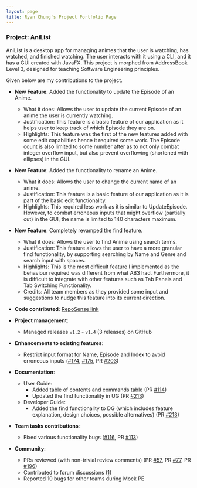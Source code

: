 ```yaml
---
layout: page
title: Ryan Chung's Project Portfolio Page
---
```


### Project: AniList

AniList is a desktop app for managing animes that the user is watching, has watched, and finished watching. The user interacts with it using a CLI, and it has a GUI created with JavaFX.
This project is morphed from AddressBook Level 3, designed for teaching Software Engineering principles.

Given below are my contributions to the project.

* **New Feature**: Added the functionality to update the Episode of an Anime.
  * What it does: Allows the user to update the current Episode of an anime the user is currently watching.
  * Justification: This feature is a basic feature of our application as it helps user to keep track of which Episode they are on.
  * Highlights: This feature was the first of the new features added with some edit capabilities hence it required some work.
  The Episode count is also limited to some number after as to not only combat integer overflow input, but also prevent
  overflowing (shortened with ellipses) in the GUI.

* **New Feature**: Added the functionality to rename an Anime.
  * What it does: Allows the user to change the current name of an anime.
  * Justification: This feature is a basic feature of our application as it is part of the basic edit functionality.
  * Highlights: This required less work as it is similar to UpdateEpisode. However, to combat erroneous inputs that might
  overflow (partially cut) in the GUI, the name is limited to 140 characters maximum.

* **New Feature**: Completely revamped the find feature.
  * What it does: Allows the user to find Anime using search terms.
  * Justification: This feature allows the user to have a more granular find functionality, by supporting searching by Name and Genre
  and search input with spaces.
  * Highlights: This is the most difficult feature I implemented as the behaviour required was different from what AB3 had.
  Furthermore, it is difficult to integrate with other features such as Tab Panels and Tab Switching Functionality.
  * Credits: All team members as they provided some input and suggestions to nudge this feature into its current direction.

* **Code contributed**: [RepoSense link](https://nus-cs2103-ay2122s1.github.io/tp-dashboard/?search=&sort=groupTitle&sortWithin=title&since=2021-09-17&timeframe=commit&mergegroup=&groupSelect=groupByRepos&breakdown=false&tabOpen=true&tabType=authorship&tabAuthor=NekrozQliphort&tabRepo=AY2122S1-CS2103T-T10-4%2Ftp%5Bmaster%5D&authorshipIsMergeGroup=false&authorshipFileTypes=docs~functional-code~test-code&authorshipIsBinaryFileTypeChecked=false)

* **Project management**:
  * Managed releases `v1.2` - `v1.4` (3 releases) on GitHub

* **Enhancements to existing features**:
  * Restrict input format for Name, Episode and Index to avoid erroneous inputs
  ([\#174](https://github.com/AY2122S1-CS2103T-T10-4/tp/issues/174), [\#175](https://github.com/AY2122S1-CS2103T-T10-4/tp/issues/175), PR [\#203](https://github.com/AY2122S1-CS2103T-T10-4/tp/pull/203))

* **Documentation**:
  * User Guide:
    * Added table of contents and commands table (PR [\#114](https://github.com/AY2122S1-CS2103T-T10-4/tp/pull/114))
    * Updated the find functionality in UG (PR [\#213](https://github.com/AY2122S1-CS2103T-T10-4/tp/pull/213))
  * Developer Guide:
    * Added the find functionality to DG (which includes feature explanation, design choices, possible alternatives) (PR [\#213](https://github.com/AY2122S1-CS2103T-T10-4/tp/pull/213))

* **Team tasks contributions**:
  * Fixed various functionality bugs ([\#116](https://github.com/AY2122S1-CS2103T-T10-4/tp/issues/116), PR [\#113](https://github.com/AY2122S1-CS2103T-T10-4/tp/pull/113))

* **Community**:
  * PRs reviewed (with non-trivial review comments) (PR [\#57](https://github.com/AY2122S1-CS2103T-T10-4/tp/pull/57), PR [\#77](https://github.com/AY2122S1-CS2103T-T10-4/tp/pull/77), PR [\#196](https://github.com/AY2122S1-CS2103T-T10-4/tp/pull/196))
  * Contributed to forum discussions ([1](https://github.com/nus-cs2103-AY2122S1/forum/issues/31))
  * Reported 10 bugs for other teams during Mock PE
